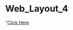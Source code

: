 # Web_Layout_4
"<a href="https://shahriarkabir04.github.io/web_layout/" target="_blank">Click Here </a>
